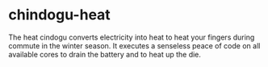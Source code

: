 # chindogu-heat
The heat cindogu converts electricity into heat to heat your fingers during commute in the winter season. It executes a senseless peace of code on all available cores to drain the battery and to heat up the die.

